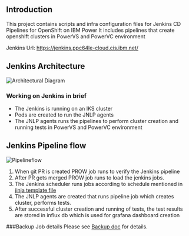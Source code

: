 ## Introduction

This project contains scripts and infra configuration files for Jenkins CD Pipelines for OpenShift on IBM Power
It includes pipelines that create openshift clusters in PowerVS and PowerVC environment

Jenkins Url: https://jenkins.ppc64le-cloud.cis.ibm.net/

## Jenkins Architecture
![Architectural Diagram](icons/JenkinsArchitecture.png)

### Working on Jenkins in brief
- The Jenkins is running on an IKS cluster
- Pods are created to run the JNLP agents
- The JNLP agents runs the pipelines to perform cluster creation and running tests in PowerVS and PowerVC environment

## Jenkins Pipeline flow
![Pipelineflow](icons/Pipelineflow.png)

1) When git PR is created PROW job runs to verify the Jenkins pipeline
2) After PR gets merged PROW job runs to load the jenkins jobs.
3) The Jenkins scheduler runs jobs according to schedule mentioned in [jinja template file](hack/jjb_template.jinja2)
4) The JNLP agents are created that runs pipeline job which creates cluster, performs tests.
5) After successful cluster creation and running of tests, the test results are stored in influx db which is used for grafana dashboard creation

###Backup Job details
Please see [Backup doc](docs/BACKUP_README.md) for details. 
